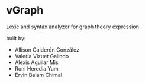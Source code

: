 # vGraph
Lexic and syntax analyzer for graph theory expression

built by:
- Allison Calderón González
- Valeria Vizuet Galindo
- Alexis Aguilar Mis
- Roni Heredia Yam
- Ervin Balam Chimal
